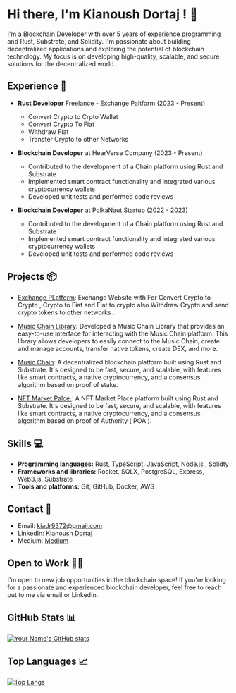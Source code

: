 # Hi there, I'm  Kianoush Dortaj ! 👋

 I'm a Blockchain Developer with over 5 years of experience programming and Rust, Substrate, and Solidity. I'm passionate about building decentralized applications and exploring the potential of blockchain technology. My focus is on developing high-quality, scalable, and secure solutions for the decentralized world.


## Experience 🚀

- **Rust Developer** Freelance - Exchange Paltform (2023 - Present)
  - Convert Crypto to Crpto Wallet
  - Convert Crypto To Fiat
  - Withdraw Fiat
  - Transfer Crypto to other Networks

- **Blockchain Developer** at HearVerse Company (2023 - Present)
  - Contributed to the development of a Chain platform using Rust and Substrate
  - Implemented smart contract functionality and integrated various cryptocurrency wallets
  - Developed unit tests and performed code reviews

- **Blockchain Developer** at PolkaNaut Startup (2022 - 2023)
  - Contributed to the development of a Chain platform using Rust and Substrate
  - Implemented smart contract functionality and integrated various cryptocurrency wallets
  - Developed unit tests and performed code reviews

## Projects 📦

- [Exchange PLatform](https://github.com/Kianoush-Dortaj/exchange): Exchange Website with For Convert Crypto to Crypto , Crypto to Fiat and Fiat to crypto also Withdraw Crypto and send crypto tokens to other networks . 

- [Music Chain Library](https://www.npmjs.com/package/hear-verse): Developed a Music Chain Library that provides an easy-to-use interface for interacting with the Music Chain platform. This library allows developers to easily connect to the Music Chain, create and manage accounts, transfer native tokens, create DEX, and more.

- [Music Chain](https://github.com/HearVerse/music-chain): A decentralized blockchain platform built using Rust and Substrate. It's designed to be fast, secure, and scalable, with features like smart contracts, a native cryptocurrency, and a consensus algorithm based on proof of stake.

- [NFT Market Palce ](https://github.com/Kianoush-Dortaj/substrate_nft): A NFT Market Place platform built using Rust and Substrate. It's designed to be fast, secure, and scalable, with features like smart contracts, a native cryptocurrency, and a consensus algorithm based on proof of Authority ( POA ).



## Skills 💻

- **Programming languages:** Rust, TypeScript, JavaScript, Node.js , Solidty
- **Frameworks and libraries:** Rocket, SQLX, PostgreSQL, Express, Web3.js, Substrate
- **Tools and platforms:** Git, GitHub, Docker, AWS

## Contact 📧

- Email: [kiadr9372@gmail.com](mailto:kiadr9372@gmail.com)
- LinkedIn: [Kianoush Dortaj](https://www.linkedin.com/in/kianoush-dortaj-506088238)
- Medium: [Medium](https://medium.com/@kiadr9372)

## Open to Work 👨‍💻

I'm open to new job opportunities in the blockchain space! If you're looking for a passionate and experienced blockchain developer, feel free to reach out to me via email or LinkedIn.

## GitHub Stats 📊

[![Your Name's GitHub stats](https://github-readme-stats.vercel.app/api?username=Kianoush-Dortaj&show_icons=true&theme=dracula)](https://github.com/Kianoush-Dortaj/github-readme-stats)

## Top Languages 📈

[![Top Langs](https://github-readme-stats.vercel.app/api/top-langs/?username=Kianoush-Dortaj&layout=compact&theme=dracula)](https://github-readme-stats.vercel.app/api/top-langs/?username=Kianoush-Dortaj)
